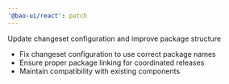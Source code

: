 ```yaml
---
'@bao-ui/react': patch
---
```


Update changeset configuration and improve package structure

- Fix changeset configuration to use correct package names
- Ensure proper package linking for coordinated releases
- Maintain compatibility with existing components
